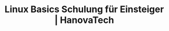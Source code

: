 ---
title: Linux Basics Schulung für Einsteiger | HanovaTech
description: 
weight: 1

course:
  name: Linux Basics
  icon: 🐧
  description_short: Linux und Kommandozeile für Einsteiger
  description_long: "
  Wir zeigen Ihnen, wie Sie die Kommandozeile effektiv nutzen und wie Sie Dateien und Prozesse einfach selbstständig verwalten.
  
  
  Ideal **für alle nicht IT-ler** die regelmäßig mit Linux und der Kommandozeile arbeiten müssen."
  hero_image:
    src: /content/schulungen/linux-terminal.gif
    alt: Linux Terminal
  level:
    rank: Einsteiger
    text: Für Einsteiger geeignet
  duration:
    total: 3
    unit: Tage
    text: in 3 Tagen
  price: 1.200 €

  roadmap:
    heading: Lernen Sie den Umgang mit Linux und der Kommandozeile
    description: Sie sind mit Linux und der Kommandozeile konfrontiert und haben keine Ahnung, wie Sie eigentlich funktioniert? Wir zeigen Ihnen, wie Sie die Kommandozeile effektiv nutzen.
    target_audience: Ideal für alle nicht IT-ler die regelmäßig mit Linux konfrontiert sind oder Kommandozeilen generell verstehen möchten.
    goals: Unser Ziel ist es, dass jeder Teilnehmer die Grundlagen von Linux und der Bash kennt und versteht und selbstständig damit arbeiten kann.
    benefits: Arbeiten Sie selbstbewusster mit der Kommandozeile und seien Sie in der Lage, kleinere Probleme selbstständig zu beheben.

  topics_key:
    - Was ist Linux?
    - Die Kommandozeile
    - Dateiverwaltung
    - Suchfunktionen
    - Berechtigungen
    - Skripts & Prozesse
  topics_all:
    - title: Was ist ein Betriebssystem?
      content: Dieser Kurs beleuchtet die grundlegenden Konzepte und Funktionen von Betriebssystemen. Von den Kernelementen bis zu praktischen Anwendungen werden die Teilnehmer*innen durch die Definition, Struktur und Funktionsweise von Betriebssystemen geführt.
    - title: Linux im Alltag
      content: Dieser Kurs zeigt kompakt, wie Linux im täglichen Leben eingesetzt werden kann. Von Desktops über Server bis hin zu Smartphones - entdecken Sie die vielseitigen Anwendungsbereiche von Linux. 
    - title: Distributionen
      content: Dieser Abschnitt bietet einen Überblick über verschiedene Linux-Distributionen und ihre Anwendungsbereiche. Von benutzerfreundlichen Desktop-Varianten wie Ubuntu bis zu spezialisierten Server-Distributionen wie CentOS werden die Unterschiede und Vorteile der einzelnen Distributionen herausgearbeitet. Ideal, um schnell die passende Distribution für individuelle Anforderungen zu finden.
    - title: VM Installation
      content: Dieser Abschnitt führt kurz und prägnant durch die Schritte zur Installation einer Linux-Virtual Machine (VM) auf Ihrem Computer. Ideal für alle, die schnell und einfach lernen möchten, wie man Linux in einer virtuellen Umgebung einrichtet.
    - title: Erste Schritte Kommandozeile
      content: Dieser Abschnitt bietet eine einfache Einführung in die Verwendung des Terminals (Bash). Die Teilnehmer*innen lernen grundlegende Funktionen kennen, von der Navigation im Dateisystem bis zur Ausführung von Befehlen. deal Ifür Einsteiger*innen, die schnell lernen möchten, wie man die Linux-Kommandozeile effektiv nutzt.
    - title: Navigation
      content: Dieser Abschnitt vermittelt kurz und prägnant die Nutzung der Kernbefehle ls, cd und pwd im Terminal (Bash). Teilnehmer*innen lernen, wie sie mit diesen Befehlen im Dateisystem navigieren können und erhalten ein Verständnis für absolute und relative Pfade. Ideal für Einsteiger, die schnell lernen möchten, wie man sich im Terminal zurechtfindet.
    - title: Texteditoren
      content: Dieser Abschnitt führt in die Verwendung der Texteditoren nano und vim ein. Teilnehmer*innen lernen die Grundlagen beider Editoren kennen, darunter das Öffnen, Bearbeiten und Speichern von Dateien sowie grundlegende Bearbeitungsfunktionen wie das Einfügen, Löschen und Suchen von Text. Der Kurs vermittelt ein solides Verständnis für die Nutzung dieser beiden weit verbreiteten Texteditoren in der Linux-Umgebung. Ideal für Einsteiger, die einen schnellen Einstieg in die Textbearbeitung unter Linux suchen.
    - title: Dateiverwaltung (Kopieren, Verschieben, Löschen usw.)
      content: In diesem Abschnitt lernen Teilnehmer*innen die grundlegenden Techniken zur Verwaltung von Dateien in Linux kennen. Dazu gehören das Kopieren, Verschieben und Löschen von Dateien und Verzeichnissen. Praktische Anleitungen und Beispiele zeigen, wie diese Aufgaben effizient mit den entsprechenden Befehlen wie cp, mv und rm durchgeführt werden können. Der Kurs bietet Einblicke in bewährte Methoden zur Organisation und Bereinigung von Dateien und Verzeichnissen in der Linux-Umgebung.
    - title: Suchfunktionen
      content: Dieser Abschnitt führt in die Verwendung der Suchbefehle find und locate in Linux ein. Teilnehmer*innen lernen, wie sie Dateien und Verzeichnisse effizient suchen können, sowohl anhand von Dateinamen als auch anhand von Suchkriterien wie Dateityp, Größe und Änderungsdatum. Praktische Anleitungen und Beispiele zeigen, wie diese Befehle verwendet werden können, um Dateien und Verzeichnisse im gesamten Dateisystem zu finden.
    - title: Hard- und Softlinks (kurz)
      content: Dieser Abschnitt bietet eine einfache Einführung in Hard- und Softlinks in Linux. Teilnehmer*innen lernen die Unterschiede zwischen diesen beiden Arten von Verknüpfungen sowie ihre Verwendungszwecke kennen. Praktische Beispiele veranschaulichen, wie Links erstellt, verwendet und verwaltet werden. Der Kurs vermittelt ein grundlegendes Verständnis für diese Konzepte und ihre Anwendungsmöglichkeiten in der Dateiverwaltung.
    - title: Ordnerstruktur (FHS)
      content: In diesem Abschnitt wird die Ordnerstruktur des Dateisystems gemäß dem Filesystem Hierarchy Standard (FHS) in Linux behandelt. Teilnehmer*innen lernen die Bedeutung und Organisation der verschiedenen Verzeichnisse wie /bin, /etc, /home, /var usw. kennen. Praktische Anwendungen und Beispiele veranschaulichen, wie die Ordnerstruktur in Linux genutzt wird und welche Rolle sie bei der Organisation von Dateien und der Verwaltung des Systems spielt. Der Kurs bietet Einblicke in bewährte Praktiken zur Navigation und Verwendung der Ordnerstruktur gemäß dem FHS.
    - title: Berechtigungen
      content: Dieser Abschnitt behandelt das wichtige Thema der Datei- und Verzeichnisberechtigungen in Linux. Teilnehmer*innen lernen, wie Berechtigungen auf Dateien und Verzeichnisse festgelegt werden können, um den Zugriff durch Benutzer und Gruppen zu steuern. Der Kurs erklärt die verschiedenen Arten von Berechtigungen wie Lesen, Schreiben und Ausführen sowie die Bedeutung von Besitzern und Gruppen. Praktische Beispiele zeigen, wie Berechtigungen angewendet und geändert werden können, um die Sicherheit und Integrität des Systems zu gewährleisten. Ideal für alle, die ein fundiertes Verständnis für die Datei- und Verzeichnisberechtigungen in Linux erlangen möchten.
    - title: Paketverwaltung
      content: In diesem Abschnitt wird die Paketverwaltung in Linux behandelt, ein essenzieller Aspekt für die Installation, Aktualisierung und Entfernung von Software. Teilnehmer*innen lernen die Funktionsweise von Paketverwaltungssystemen wie APT (Advanced Package Tool) in Debian/Ubuntu und YUM (Yellowdog Updater, Modified) in Red Hat-basierten Distributionen kennen. Der Kurs erklärt, wie Pakete gesucht, installiert, aktualisiert und entfernt werden können, sowie die Verwaltung von Abhängigkeiten und Repositories. Praktische Beispiele veranschaulichen den Umgang mit der Paketverwaltung in verschiedenen Szenarien. 
    - title: Systemctl & Prozesse
      content: In diesem Abschnitt wird die Verwendung von systemctl zur Verwaltung von Diensten und Prozessen in Linux behandelt. Teilnehmer*innen lernen, wie sie Dienste starten, stoppen, neu starten und überwachen können, sowie das Anzeigen von Statusinformationen und das Konfigurieren von Autostart-Optionen. Der Kurs erklärt auch die Grundlagen der Prozessverwaltung, einschließlich des Anzeigens laufender Prozesse, des Beendens von Prozessen und der Überwachung der Systemressourcennutzung. Praktische Anleitungen und Beispiele zeigen, wie systemctl und andere Befehle zur effektiven Verwaltung von Diensten und Prozessen eingesetzt werden können. 
    - title: Umgebungsvariable (PATH/PS1) (kurz)
      content: Dieser Abschnitt bietet eine kurze Einführung in Umgebungsvariablen wie PATH und PS1 in Linux. Teilnehmer*innen lernen, wie diese Variablen verwendet werden können, um das Systemverhalten anzupassen und die Benutzererfahrung zu verbessern. Praktische Beispiele zeigen, wie der Pfad für die Befehlssuche (PATH) konfiguriert und das Erscheinungsbild der Befehlszeilenumgebung (PS1) angepasst werden kann. Ideal für alle, die schnell lernen möchten, wie man Umgebungsvariablen in der Linux-Umgebung effektiv einsetzt.
    - title: Scripting
      content: Dieser Abschnitt bietet eine kompakte Einführung in das Bash-Scripting. Teilnehmer*innen lernen die Grundlagen der Skripterstellung in der Bash-Shell, einschließlich Variablen, Bedingungen, Schleifen und Funktionen. Praktische Beispiele veranschaulichen die Verwendung von Bash-Skripten zur Automatisierung von Aufgaben und zur Erstellung benutzerdefinierter Workflows. Ideal für alle, die schnell in die Welt des Bash-Scriptings eintauchen möchten, um ihre Produktivität in der Linux-Umgebung zu steigern.
---